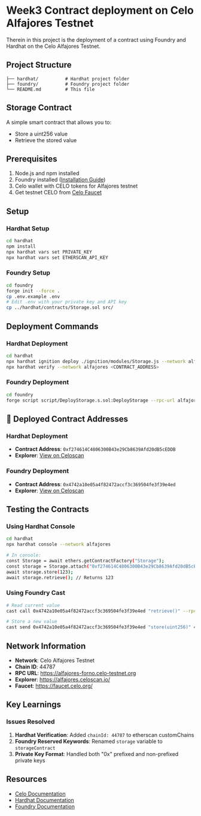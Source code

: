 # Week3 Contract deployment on Celo Alfajores Testnet

Therein in this project is the deployment of a contract using Foundry and Hardhat on the Celo Alfajores Testnet.

## Project Structure

```
├── hardhat/          # Hardhat project folder
├── foundry/          # Foundry project folder
└── README.md         # This file
```

## Storage Contract

A simple smart contract that allows you to:
- Store a uint256 value
- Retrieve the stored value

## Prerequisites

1. Node.js and npm installed
2. Foundry installed ([Installation Guide](https://book.getfoundry.sh/getting-started/installation))
3. Celo wallet with CELO tokens for Alfajores testnet
4. Get testnet CELO from [Celo Faucet](https://faucet.celo.org/)

## Setup

### Hardhat Setup
```bash
cd hardhat
npm install
npx hardhat vars set PRIVATE_KEY
npx hardhat vars set ETHERSCAN_API_KEY
```

### Foundry Setup
```bash
cd foundry
forge init --force .
cp .env.example .env
# Edit .env with your private key and API key
cp ../hardhat/contracts/Storage.sol src/
```

## Deployment Commands

### Hardhat Deployment
```bash
cd hardhat
npx hardhat ignition deploy ./ignition/modules/Storage.js --network alfajores
npx hardhat verify --network alfajores <CONTRACT_ADDRESS>
```

### Foundry Deployment
```bash
cd foundry
forge script script/DeployStorage.s.sol:DeployStorage --rpc-url alfajores --broadcast --verify
```

## 🚀 Deployed Contract Addresses

### Hardhat Deployment
- **Contract Address**: `0xf274614C4806300B43e29Cb8639Afd20dB5cEDDB`
- **Explorer**: [View on Celoscan](https://alfajores.celoscan.io/address/0xf274614C4806300B43e29Cb8639Afd20dB5cEDDB#code)

### Foundry Deployment  
- **Contract Address**: `0x4742a10e05a4f82472accf3c369504fe3f39e4ed`
- **Explorer**: [View on Celoscan](https://alfajores.celoscan.io/address/0x4742a10e05a4f82472accf3c369504fe3f39e4ed#code)

## Testing the Contracts

### Using Hardhat Console
```bash
cd hardhat
npx hardhat console --network alfajores

# In console:
const Storage = await ethers.getContractFactory("Storage");
const storage = Storage.attach("0xf274614C4806300B43e29Cb8639Afd20dB5cEDDB");
await storage.store(123);
await storage.retrieve(); // Returns 123
```

### Using Foundry Cast
```bash
# Read current value
cast call 0x4742a10e05a4f82472accf3c369504fe3f39e4ed "retrieve()" --rpc-url alfajores

# Store a new value
cast send 0x4742a10e05a4f82472accf3c369504fe3f39e4ed "store(uint256)" 456 --rpc-url alfajores --private-key $PRIVATE_KEY
```

## Network Information

- **Network**: Celo Alfajores Testnet
- **Chain ID**: 44787
- **RPC URL**: https://alfajores-forno.celo-testnet.org
- **Explorer**: https://alfajores.celoscan.io/
- **Faucet**: https://faucet.celo.org/

## Key Learnings

### Issues Resolved
1. **Hardhat Verification**: Added `chainId: 44787` to etherscan customChains
2. **Foundry Reserved Keywords**: Renamed `storage` variable to `storageContract`
3. **Private Key Format**: Handled both "0x" prefixed and non-prefixed private keys

## Resources

- [Celo Documentation](https://docs.celo.org/)
- [Hardhat Documentation](https://hardhat.org/docs)
- [Foundry Documentation](https://book.getfoundry.sh/)